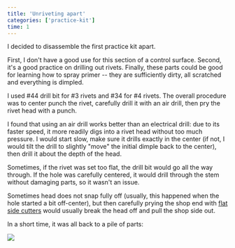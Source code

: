 ```yaml
---
title: 'Unriveting apart'
categories: ['practice-kit']
time: 1
---
```


I decided to disassemble the first practice kit apart.

<!-- more -->

First, I don't have a good use for this section of a control surface. Second, it's a good practice on drilling out rivets. Finally, these parts could be good for learning how to spray primer -- they are sufficiently dirty, all scratched and everything is dimpled.

I used #44 drill bit for #3 rivets and #34 for #4 rivets. The overall procedure was to center punch the rivet, carefully drill it with an air drill, then pry the rivet head with a punch.

I found that using an air drill works better than an electrical drill: due to its faster speed, it more readily digs into a rivet head without too much pressure. I would start slow, make sure it drills exactly in the center (if not, I would tilt the drill to slightly "move" the initial dimple back to the center), then drill it about the depth of the head.

Sometimes, if the rivet was set too flat, the drill bit would go all the way through. If the hole was carefully centered, it would drill through the stem without damaging parts, so it wasn't an issue.

Sometimes head does not snap fully off (usually, this happened when the hole started a bit off-center), but then carefully prying the shop end with [flat side cutters](1-side-cutters.jpeg) would usually break the head off and pull the shop side out.

In a short time, it was all back to a pile of parts:

![](0-pile-of-parts.jpeg)
